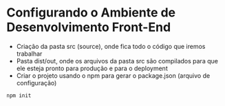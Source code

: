 # Configurando o Ambiente de Desenvolvimento Front-End
 - Criação da pasta src (source), onde fica todo o código que iremos trabalhar
 - Pasta dist/out, onde os arquivos da pasta src são compilados para que ele esteja pronto para produção e para o deployment
 - Criar o projeto usando o npm para gerar o package.json (arquivo de configuração)
 ````
 npm init
````
